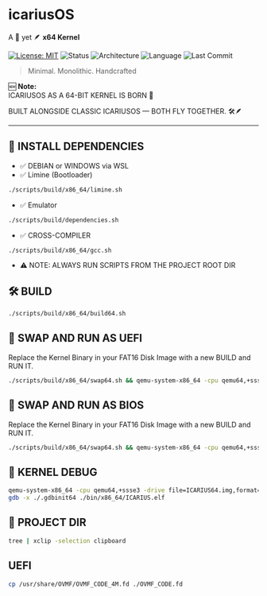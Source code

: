 # icariusOS

A 🗿 yet 🪶 **x64 Kernel**

[![License: MIT](https://img.shields.io/badge/License-MIT-blue.svg)](https://opensource.org/licenses/MIT)
![Status](https://img.shields.io/badge/status-in_development-yellow)
![Architecture](https://img.shields.io/badge/arch-x64-blue)
![Language](https://img.shields.io/badge/language-C%20%26%20Assembly-blueviolet)
![Last Commit](https://img.shields.io/github/last-commit/koehme/icariusos)

> Minimal. Monolithic. Handcrafted

 🆕 **Note:**  
ICARIUSOS AS A 64-BIT KERNEL IS BORN 🚀

BUILT ALONGSIDE CLASSIC ICARIUSOS — BOTH FLY TOGETHER. 🛠️🪶

---

## 🧩 INSTALL DEPENDENCIES

- ✅ DEBIAN or WINDOWS via WSL
- ✅ Limine (Bootloader)

```bash
./scripts/build/x86_64/limine.sh
```

- ✅ Emulator

```bash
./scripts/build/dependencies.sh
```

- ✅ CROSS-COMPILER

```bash
./scripts/build/x86_64/gcc.sh
```
- ⚠️ NOTE: ALWAYS RUN SCRIPTS FROM THE PROJECT ROOT DIR  

## 🛠️ BUILD

```bash
./scripts/build/x86_64/build64.sh
```

## 🔁 SWAP AND RUN AS UEFI

Replace the Kernel Binary in your FAT16 Disk Image with a new BUILD and RUN IT.

```bash
./scripts/build/x86_64/swap64.sh && qemu-system-x86_64 -cpu qemu64,+ssse3 -drive file=ICARIUS64.img,format=raw -drive if=pflash,format=raw,unit=0,readonly=on,file=/usr/share/OVMF/OVMF_CODE_4M.fd -drive if=pflash,format=raw,unit=1,readonly=on,file=/usr/share/OVMF/OVMF_VARS_4M.fd
```

## 🔁 SWAP AND RUN AS BIOS

Replace the Kernel Binary in your FAT16 Disk Image with a new BUILD and RUN IT.

```bash
./scripts/build/x86_64/swap64.sh && qemu-system-x86_64 -cpu qemu64,+ssse3 -drive file=ICARIUS64.img,format=raw
```

## 🧠 KERNEL DEBUG

```bash
qemu-system-x86_64 -cpu qemu64,+ssse3 -drive file=ICARIUS64.img,format=raw -drive if=pflash,format=raw,unit=0,readonly=on,file=/usr/share/OVMF/OVMF_CODE_4M.fd -drive if=pflash,format=raw,unit=1,readonly=on,file=/usr/share/OVMF/OVMF_VARS_4M.fd -s -S
gdb -x ./.gdbinit64 ./bin/x86_64/ICARIUS.elf

```

## 🌲 PROJECT DIR

```bash
tree | xclip -selection clipboard
```

## UEFI

```bash
cp /usr/share/OVMF/OVMF_CODE_4M.fd ./OVMF_CODE.fd
```